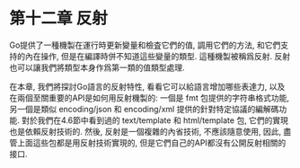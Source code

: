 # 第十二章 反射

Go提供了一種機製在運行時更新變量和檢査它們的值, 調用它們的方法, 和它們支持的內在操作, 但是在編譯時併不知道這些變量的類型. 這種機製被稱爲反射. 反射也可以讓我們將類型本身作爲第一類的值類型處理.

在本章, 我們將探討Go語言的反射特性, 看看它可以給語言增加哪些表達力, 以及在兩個至關重要的API是如何用反射機製的: 一個是 fmt 包提供的字符串格式功能, 另一個是類似 encoding/json 和 encoding/xml 提供的針對特定協議的編解碼功能. 對於我們在4.6節中看到過的 text/template 和 html/template 包, 它們的實現也是依賴反射技術的. 然後, 反射是一個複雜的內省技術, 不應該隨意使用, 因此, 盡管上面這些包都是用反射技術實現的, 但是它們自己的API都沒有公開反射相關的接口.


